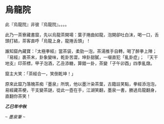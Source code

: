 # 烏龍院

此『烏龍院』非彼『烏龍院』。。。。

此乃一茶寮藏書窟，先以烏龍茶開場：葉子捲曲如龍，泡開卻吐白沫，喝一口，舌頭打結，茶客直呼「烏龍上身，龍捲舌頭」！

誰知窟內藏寶：『太極拳經』當茶袋，柔勁一泡，茶湯推手自轉，喝了醉拳上陣；
『易經』裹茶末，卦象變味，乾卦苦澀，坤卦甜膩，一啜直犯「亂卦症」；
『天干地支』印茶標，甲子泡酒，乙丑添糖，算錯一卦，茶變「子午卯酉」四季亂燉。

窟主大笑：「茶經合一，笑倒乾坤！」

原來此窟乃落魄茶痴『墨泉』所筑，他以墨汁染茶葉，古籍註笑點，拳經添泡泡，易經藏茶梗，干支變茶謎，從此一壺在手，江湖笑翻，墨泉一書，勝過烏龍翻身，直翻你茶笑！

<span style="font-family: 'Stick', sans-serif;">

***乙巳年中秋***

 ~  *墨泉筆*  ~

</span>



